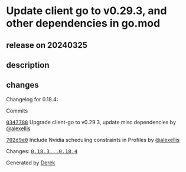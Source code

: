 # Update client go to v0.29.3, and other dependencies in go.mod

## release on 20240325

## description

## changes

Changelog for 0.18.4:

Commits

<a class="commit-link" data-hovercard-type="commit" data-hovercard-url="https://github.com/openfaas/faas-netes/commit/03477885d528fc242e25bc6dfa477802c0c2b89c/hovercard" href="https://github.com/openfaas/faas-netes/commit/03477885d528fc242e25bc6dfa477802c0c2b89c"><tt>0347788</tt></a> Upgrade client-go to v0.29.3, update misc dependencies by <a class="user-mention notranslate" data-hovercard-type="user" data-hovercard-url="/users/alexellis/hovercard" data-octo-click="hovercard-link-click" data-octo-dimensions="link_type:self" href="https://github.com/alexellis">@alexellis</a>

<a class="commit-link" data-hovercard-type="commit" data-hovercard-url="https://github.com/openfaas/faas-netes/commit/702d9e0f7a7842c5154ea0e66366c1a858045c07/hovercard" href="https://github.com/openfaas/faas-netes/commit/702d9e0f7a7842c5154ea0e66366c1a858045c07"><tt>702d9e0</tt></a> Include Nvidia scheduling constraints in Profiles by <a class="user-mention notranslate" data-hovercard-type="user" data-hovercard-url="/users/alexellis/hovercard" data-octo-click="hovercard-link-click" data-octo-dimensions="link_type:self" href="https://github.com/alexellis">@alexellis</a>

Changes: <a class="commit-link" href="https://github.com/openfaas/faas-netes/compare/0.18.3...0.18.4"><tt>0.18.3...0.18.4</tt></a>

Generated by <a href="https://github.com/alexellis/derek/">Derek</a>

